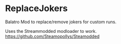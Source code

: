 # ReplaceJokers
Balatro Mod to replace/remove jokers for custom runs.

Uses the Streammodded modloader to work.  
https://github.com/Steamopollys/Steamodded
